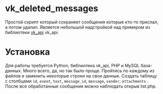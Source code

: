 # vk_deleted_messages
Простой скрипт который сохраняет сообщения которые кто-то прислал, а потом удалил. Является небольшой надстройкой над примером из библиотеки [vk_api](https://github.com/python273/vk_api) vk_api.
# Установка
Для работы требуется Python, библиотека vk_api, PHP и MySQL база-данных. Много всего, да, но так было проще.
Пройтись по каждому из файлов и заменить некоторые строки на свои данные. Создать таблицу с столбцами `id`, `event`, `text`, `message_id`, `message`, `sender`, `attachments` . После все обработанные сообщения можно наблюдать открыв list.php.
